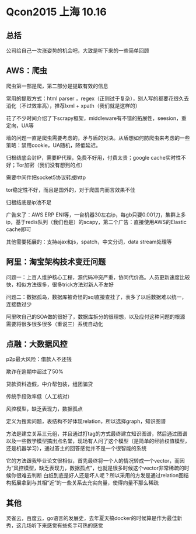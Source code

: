 # Qcon2015 上海 10.16

## 总括
  公司给自己一次涨姿势的机会吧，大致是听下来的一些简单回顾

## AWS：爬虫
  爬虫第一部是爬，第二部分是提取有效的信息
  
  常用的提取方式：html parser ，regex（正则过于复杂），别人写的都要花很久去消化（不过效率高），推荐lxml + xpath（我们就是这样的）
  
  花了不少时间介绍了下scrapy框架，middleware有不错的拓展性，seesion，重定向，UA等
  
  墙的问题一直是爬虫需要考虑的，矛与盾的对决。从盾想如何防爬虫来考虑的一些策略：禁用cookie，UA随机，降低延迟。
  
  归根结底会封IP，需要IP代理，免费不好用，付费太贵；google cache实时性不好；Tor加密（我们没有想到的点）
  
  需要中间件把socket5协议转成http
  
  tor稳定性不好，而且是国外的，对于爬国内而言效果不佳
  
  归根结底是ip池不足
  
  广告来了：AWS ERP ENI等，一台机器30左右ip，每gb只要0.001刀，集群上多ip，基于redis队列（我们也是）的scapy，第二个广告：直接使用AWS的Elastic cache即可
  
  其他需要拓展的：支持ajax和js，spatch，中文分词，data stream处理等
  
## 阿里：淘宝架构技术变迁问题
  问题一：上百人维护核心工程，源代码冲突严重，协同代价高。人员更新速度比较快，相似方法很多，很多trick方法对新人不友好
  
  问题二：数据孤岛，数据库被奇怪的sql直接查挂了，表多了以后数据难以统一，连接数过少
  
  阿里吹自己的SOA做的很好了，数据库拆分的很理想，以及应付这种问题的根源需要将很多很多很多（重说三）系统自动化
  
## 点融：大数据风控
  p2p最大风险：借款人不还钱
  
  欺诈在逾期中超过了50%
  
  贷款资料造假，中介帮包装，组团骗贷
  
  传统手段效率低（人工核对）
  
  风控模型，缺乏表现力，数据孤点
  
  定义为搜索问题，表结构不好体现relation，所以选择graph，知识图谱
  
  方法是建立关系三元组，并且通过打tag的方式最终建立知识图谱，然后通过图谱以及一些数学模型搞出点名堂，现场有人问了这个模型（是简单的经验权值模型，还是机器学习），通过答主的回答感觉并不是一个很智能的系统
  
  它的方法跟我毕业论文很相似，首先最终将一个人的情况转成一个vector，而因为“风控模型，缺乏表现力，数据孤点”，也就是很多时候这个vector非常稀疏的时候你很难去判断
  白纸到底是好人还是坏人呢？所以采用的方发是通过relation图结构拓展拿到与其相“近”的一些关系去充实向量，使得向量不那么稀疏
  
## 其他
  灵雀云，百度云，go语言的发展史，去年夏天搞docker的时候算是作为最佳新秀，这几场听下来感觉有些炙手可热的感觉
